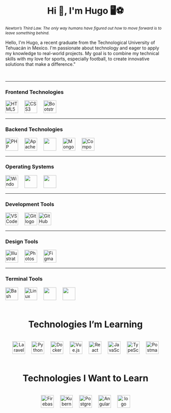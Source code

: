 <h1 align="center">Hi 👻, I'm Hugo 🖥️⚽</h1>

<em><small style='font-size:12px;'>Newton’s Third Law. The only way humans have figured out how to move forward is to leave something behind.</small></em>

Hello, I'm Hugo, a recent graduate from the Technological University of Tehuacán in Mexico. I'm passionate about technology and eager to apply my knowledge to real-world projects. My goal is to combine my technical skills with my love for sports, especially football, to create innovative solutions that make a difference."


<br>

---

### Frontend Technologies

<div>
  <img src="https://cdn.jsdelivr.net/gh/devicons/devicon@latest/icons/html5/html5-original.svg" height="40" alt="HTML5 logo" />
  <img width="12" />
  <img src="https://cdn.jsdelivr.net/gh/devicons/devicon@latest/icons/css3/css3-original.svg" height="40" alt="CSS3 logo" />
  <img width="12" />
  <img src="https://cdn.jsdelivr.net/gh/devicons/devicon@latest/icons/bootstrap/bootstrap-original.svg" height="40" alt="Bootstrap logo" />
</div>

---

### Backend Technologies

<div>
  <img src="https://cdn.jsdelivr.net/gh/devicons/devicon@latest/icons/php/php-original.svg" height="40" alt="PHP logo" />
  <img width="12" />
  <img src="https://cdn.jsdelivr.net/gh/devicons/devicon@latest/icons/apache/apache-original.svg" height="40" alt="Apache logo" />
  <img width="12" />
  <img src="https://cdn.jsdelivr.net/gh/devicons/devicon@latest/icons/mariadb/mariadb-original.svg" height="40" />
  <img width="12" />
  <img src="https://cdn.jsdelivr.net/gh/devicons/devicon@latest/icons/mongodb/mongodb-original.svg" height="40" alt="MongoDB logo" />
  <img width="12" />
  <img src="https://cdn.jsdelivr.net/gh/devicons/devicon@latest/icons/composer/composer-original.svg" height="40" alt="Composer logo" />
</div>


---

### Operating Systems

<div>
  <img src="https://cdn.jsdelivr.net/gh/devicons/devicon@latest/icons/windows8/windows8-original.svg" height="40" alt="Windows logo" />
  <img width="12" />
  <img src="https://cdn.jsdelivr.net/gh/devicons/devicon@latest/icons/ubuntu/ubuntu-original.svg" height="40" />
  <img width="12" />
  <img src="https://cdn.jsdelivr.net/gh/devicons/devicon@latest/icons/debian/debian-original.svg" height="40" />
</div>

---

### Development Tools

<div>
  <img src="https://cdn.jsdelivr.net/gh/devicons/devicon@latest/icons/vscode/vscode-original.svg" height="40" alt="VSCode logo" />
  <img width="12" />
  <img src="https://cdn.jsdelivr.net/gh/devicons/devicon@latest/icons/git/git-original.svg" height="40" alt="Git logo" />
  <img src="https://cdn.jsdelivr.net/gh/devicons/devicon@latest/icons/github/github-original.svg" height="40" alt="GitHub logo" />
</div>


---

### Design Tools

<div>
  <img src="https://cdn.jsdelivr.net/gh/devicons/devicon@latest/icons/illustrator/illustrator-plain.svg" height="40" alt="Illustrator logo" />
  <img width="12" />
  <img src="https://cdn.jsdelivr.net/gh/devicons/devicon@latest/icons/photoshop/photoshop-original.svg" height="40" alt="Photoshop logo" />
  <img width="12" />
  <img src="https://skillicons.dev/icons?i=figma" height="40" alt="Figma logo" />
</div>


---

### Terminal Tools

<div>
  <img src="https://cdn.jsdelivr.net/gh/devicons/devicon@latest/icons/bash/bash-original.svg" height="40" alt="Bash logo" />
  <img width="12" />
  <img src="https://cdn.jsdelivr.net/gh/devicons/devicon@latest/icons/linux/linux-original.svg" height="40" alt="Linux logo" />
  <img width="12" />
  <img src="https://cdn.jsdelivr.net/gh/devicons/devicon@latest/icons/ohmyzsh/ohmyzsh-original.svg" height="40" />
  <img width="12"/>
  <img src="https://cdn.jsdelivr.net/gh/devicons/devicon@latest/icons/nano/nano-original-wordmark.svg" height="40" />
</div>


<br>


<h1 align="center">Technologies I’m Learning</h1>
<br>

<div align="center">
  <img src="https://cdn.jsdelivr.net/gh/devicons/devicon@latest/icons/laravel/laravel-original.svg" height="40" alt="Laravel logo" />
  <img width="12" />
  <img src="https://cdn.jsdelivr.net/gh/devicons/devicon@latest/icons/python/python-original.svg" height="40" alt="Python logo" />
  <img width="12" />
  <img src="https://cdn.jsdelivr.net/gh/devicons/devicon@latest/icons/docker/docker-original.svg" height="40" alt="Docker logo" />
  <img width="12" />
  <img src="https://cdn.jsdelivr.net/gh/devicons/devicon@latest/icons/vuejs/vuejs-original.svg" height="40" alt="Vue.js logo" />
  <img width="12" />
  <img src="https://cdn.jsdelivr.net/gh/devicons/devicon@latest/icons/react/react-original.svg" height="40" alt="React logo" />
  <img width="12" />
  <img src="https://cdn.jsdelivr.net/gh/devicons/devicon@latest/icons/javascript/javascript-original.svg" height="40" alt="JavaScript logo" />
  <img width="12" />
  <img src="https://cdn.jsdelivr.net/gh/devicons/devicon@latest/icons/typescript/typescript-original.svg" height="40" alt="TypeScript logo" />
  <img width="12" />
  <img src="https://cdn.jsdelivr.net/gh/devicons/devicon@latest/icons/postman/postman-original.svg" height="40" alt="Postman logo" />
</div>

<br>

<h1 align="center">Technologies I Want to Learn</h1>
<br>

<div align="center">
  <img src="https://cdn.jsdelivr.net/gh/devicons/devicon@latest/icons/firebase/firebase-original.svg" height="40" alt="Firebase logo" />
  <img width="12" />
  <img src="https://cdn.jsdelivr.net/gh/devicons/devicon@latest/icons/kubernetes/kubernetes-original.svg" height="40" alt="Kubernetes logo" />
  <img width="12" />
  <img src="https://cdn.jsdelivr.net/gh/devicons/devicon@latest/icons/postgresql/postgresql-original.svg" height="40" alt="PostgreSQL logo" />
  <img width="12" />
  <img src="https://cdn.jsdelivr.net/gh/devicons/devicon@latest/icons/angularjs/angularjs-original.svg" height="40" alt="Angular logo" />
  <img width="12" />
  <img src="https://cdn.jsdelivr.net/gh/devicons/devicon@latest/icons/go/go-original.svg" height="40" alt=" logo"  />
</div>
